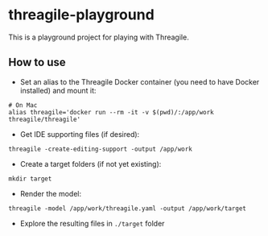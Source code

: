 # threagile-playground
This is a playground project for playing with Threagile.

## How to use 

- Set an alias to the Threagile Docker container (you need to have Docker installed) and mount it:

```console
# On Mac
alias threagile='docker run --rm -it -v $(pwd)/:/app/work threagile/threagile'
```

- Get IDE supporting files (if desired):

```console
threagile -create-editing-support -output /app/work
```

-  Create a target folders (if not yet existing):

```console
mkdir target
```

- Render the model:

```console
threagile -model /app/work/threagile.yaml -output /app/work/target
```

- Explore the resulting files in `./target` folder